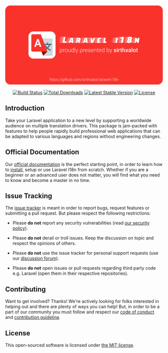 <p align="center">
<a href="https://github.com/sirthxalot/laravel-i18n" target="_blank">
<img src="./art/social-preview.png" alt="Laravel i18n proudly presented by sirthxalot" />
</a>
</p>

<p align="center">
<a href="https://github.com/sirthxalot/laravel-i18n/actions"><img src="https://img.shields.io/github/actions/workflow/status/sirthxalot/laravel-i18n/l10-run-tests.yml?branch=main&label=tests" alt="Build Status"></a>
<a href="https://packagist.org/packages/sirthxalot/laravel-i18n"><img src="https://img.shields.io/packagist/dt/sirthxalot/laravel-i18n" alt="Total Downloads"></a>
<a href="https://packagist.org/packages/sirthxalot/laravel-i18n"><img src="https://img.shields.io/packagist/v/sirthxalot/laravel-i18n" alt="Latest Stable Version"></a>
<a href="https://packagist.org/packages/sirthxalot/laravel-i18n"><img src="https://img.shields.io/packagist/l/sirthxalot/laravel-i18n" alt="License"></a>
</p>

Introduction
--------------------------------------------------------------------------------

Take your Laravel application to a new level by supporting a 
worldwide audience on multiple translation drivers. This package 
is jam-packed with features to help people rapidly build professional 
web applications that can be adapted to various languages and regions 
without engineering changes.

Official Documentation
--------------------------------------------------------------------------------

Our [official documentation] is the perfect starting point, in
order to learn how to [install], setup or use Laravel I18n from 
scratch. Whether if you are a beginner or an advanced user does 
not matter, you will find what you need to know and become a 
master in no time.

Issue Tracking
--------------------------------------------------------------------------------

The [issue tracker] is meant in order to report bugs, request 
features or submitting a pull request. But please respect the 
following restrictions:

- Please **do not** report any security vulnerabilities (read [our security policy]).

- Please **do not** derail or troll issues. Keep the discussion on topic and
  respect the opinions of others.

- Please **do not** use the issue tracker for personal support requests
  (use our [discussion forum]).

- Please **do not** open issues or pull requests regarding third party code
  e.g. Laravel (open them in their respective repositories).

Contributing
--------------------------------------------------------------------------------

Want to get involved? Thanks! We're actively looking for folks
interested in helping out and there are plenty of ways you can help!
But, in order to be a part of our community you must follow and respect
our [code of conduct] and [contribution guideline].

License
--------------------------------------------------------------------------------

This open-sourced software is licensed under [the MIT license].

<!--                            that's all folks!                            -->

[sirthxalot]:                             https://github.com/sirthxalot
[official documentation]:                 https://sirthxalot.github.io/laravel-i18n
[install]:                                https://sirthxalot.github.io/laravel-i18n/v/main/guide/start/install/
[issue tracker]:                          https://github.com/sirthxalot/laravel-i18n/issues
[discussion forum]:                       https://github.com/sirthxalot/laravel-i18n/discussions

[our security policy]:                    ./.github/SECURITY.md
[the mit license]:                        ./LICENSE.md
[code of conduct]:                        ./.github/CODE_OF_CONDUCT.md
[contribution guideline]:                 ./.github/CONTRIBUTING.md
